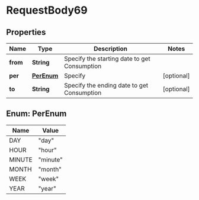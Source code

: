 

# RequestBody69


## Properties

| Name | Type | Description | Notes |
|------------ | ------------- | ------------- | -------------|
|**from** | **String** | Specify the starting date to get Consumption |  |
|**per** | [**PerEnum**](#PerEnum) | Specify |  [optional] |
|**to** | **String** | Specify the ending date to get Consumption |  [optional] |



## Enum: PerEnum

| Name | Value |
|---- | -----|
| DAY | &quot;day&quot; |
| HOUR | &quot;hour&quot; |
| MINUTE | &quot;minute&quot; |
| MONTH | &quot;month&quot; |
| WEEK | &quot;week&quot; |
| YEAR | &quot;year&quot; |



